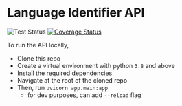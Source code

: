 # Language Identifier API
![Test Status](https://github.com/Ignatius-K/Language_Identifier/actions/workflows/api_test.yml/badge.svg)
[![Coverage Status](https://coveralls.io/repos/github/Ignatius-K/Language_Identifier/badge.svg?branch=main)](https://coveralls.io/github/Ignatius-K/Language_Identifier?branch=main)

To run the API locally,

  - Clone this repo
  - Create a virtual environment with python ``3.8`` and above
  - Install the required dependencies
  - Navigate at the root of the cloned repo
  - Then, run ``uvicorn app.main:app``
    - for dev purposes, can add ``--reload`` flag
